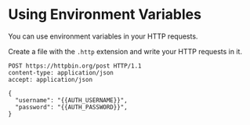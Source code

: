 # Using Environment Variables

You can use environment variables in your HTTP requests.

Create a file with the `.http` extension and write your HTTP requests in it.

```http title="examples.http"
POST https://httpbin.org/post HTTP/1.1
content-type: application/json
accept: application/json

{
  "username": "{{AUTH_USERNAME}}",
  "password": "{{AUTH_PASSWORD}}",
}
```

